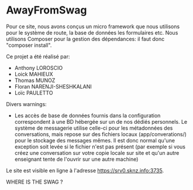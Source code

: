 AwayFromSwag
============

Pour ce site, nous avons conçus un micro framework que nous utilisons pour le système de route, la base de données les formulaires etc.
Nous utilisons Composer pour la gestion des dépendances: il faut donc "composer install".

Ce projet a été réalisé par:
- Anthony LOROSCIO
- Loick MAHIEUX
- Thomas MUNOZ
- Floran NARENJI-SHESHKALANI
- Loïc PAULETTO

Divers warnings:
- Les accès de base de données fournis dans la configuration correspondent à une BD hébergée sur un de nos dédiés personnels. Le système de messagerie utilise celle-ci pour les métadonnées des conversations, mais repose sur des fichiers locaux (app/converations/) pour le stockage des messages mêmes. Il est donc normal qu'une exception soit levée si le fichier n'est pas présent (par exemple si vous créez une conversation sur votre copie locale sur site et qu'un autre enseignant tente de l'ouvrir sur une autre machine)

Le site est visible en ligne à l'adresse https://srv0.sknz.info:3735.

WHERE IS THE SWAG ?
